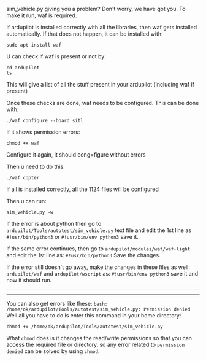 sim_vehicle.py giving you a problem?
Don't worry, we have got you.
To make it run, waf is required.

If ardupilot is installed correctly with all the libraries, then waf gets installed automatically.
If that does not happen, it can be installed with:
```
sudo apt install waf
```
U can check if waf is present or not by:
```
cd ardupilot
ls
```
This will give a list of all the stuff present in your ardupilot (including waf if present)
   
Once these checks are done, waf needs to be configured. This can be done with:
```
./waf configure --board sitl
```               
If it shows permission errors:
```
chmod +x waf
```               
Configure it again, it should cong=figure without errors

Then u need to do this:
```
./waf copter
```               
If all is installed correctly, all the 1124 files will be configured

Then u can run:
```
sim_vehicle.py -w
```               
If the error is about python then go to ```ardupilot/Tools/autotest/sim_vehicle.py``` text file
and edit the 1st line as ```#!usr/bin/python3``` or ```#!usr/bin/env python3```
save it.

If the same error continues, then go to ```ardupilot/modules/waf/waf-light```
and edit the 1st line as:
```#!usr/bin/python3```
Save the changes.

If the error still doesn't go away, make the changes in these files as well:
```ardupilot/waf``` and ```ardupilot/wscript``` as:
```#!usr/bin/env python3```
save it and now it should run.

-----------------------------------------------------------------------------------------------------------------------------------------------------------------------------------------------------
-----------------------------------------------------------------------------------------------------------------------------------------------------------------------------------------------------
You can also get errors like these:
 ```bash: /home/ok/ardupilot/Tools/autotest/sim_vehicle.py: Permission denied```
Well all you have to do is enter this command in your home directory:
```
chmod +x /home/ok/ardupilot/Tools/autotest/sim_vehicle.py
```
What ```chmod``` does is it changes the read/write permissions so that you can access the required file or directory, so any error related to ```permission denied``` can be solved by using ```chmod```.
